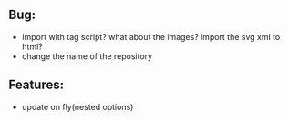 ## Bug:
- import with tag script? what about the images? import the svg xml to html?
- change the name of the repository

## Features:
- update on fly(nested options)